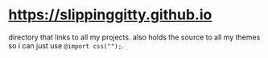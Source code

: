 # https://slippinggitty.github.io

directory that links to all my projects. also holds the source to all my themes so i can just use `@import css("");`.
